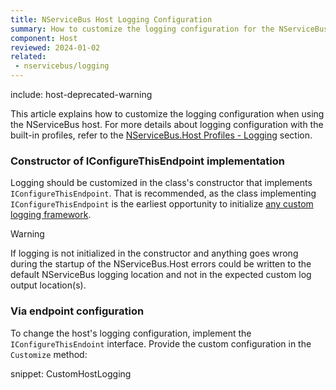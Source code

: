 ```yaml
---
title: NServiceBus Host Logging Configuration
summary: How to customize the logging configuration for the NServiceBus host
component: Host
reviewed: 2024-01-02
related:
 - nservicebus/logging
---
```


include: host-deprecated-warning

This article explains how to customize the logging configuration when using the NServiceBus host. For more details about logging configuration with the built-in profiles, refer to the [NServiceBus.Host Profiles - Logging](profiles.md#logging) section.

### Constructor of IConfigureThisEndpoint implementation

Logging should be customized in the class's constructor that implements `IConfigureThisEndpoint`. That is recommended, as the class implementing `IConfigureThisEndpoint` is the earliest opportunity to initialize [any custom logging framework](/nservicebus/logging/#custom-logging).

> [!WARNING]
> If logging is not initialized in the constructor and anything goes wrong during the startup of the NServiceBus.Host errors could be written to the default NServiceBus logging location and not in the expected custom log output location(s).

### Via endpoint configuration

To change the host's logging configuration, implement the `IConfigureThisEndoint` interface. Provide the custom configuration in the `Customize` method:

snippet: CustomHostLogging
